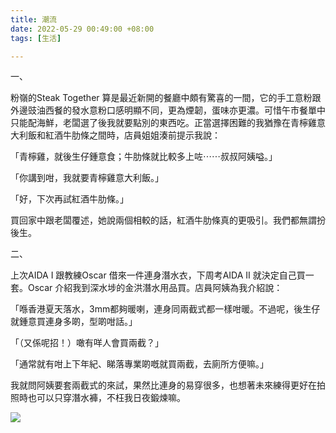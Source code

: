 ```yaml
---
title: 潮流
date: 2022-05-29 00:49:00 +08:00
tags: [生活]

---
```


  
  
一、

  
粉嶺的Steak Together 算是最近新開的餐廳中頗有驚喜的一間，它的手工意粉跟外邊豉油西餐的發水意粉口感明顯不同，更為煙韌，蛋味亦更濃。可惜午市餐單中只能配海鮮，老闆選了後我就要點別的東西吃。正當選擇困難的我猶豫在青檸雞意大利飯和紅酒牛肋條之間時，店員姐姐湊前提示我說：

  
「青檸雞，就後生仔鍾意食；牛肋條就比較多上咗⋯⋯叔叔阿姨嗌。」

「你講到咁，我就要青檸雞意大利飯。」

「好，下次再試紅酒牛肋條。」

  
買回家中跟老闆覆述，她說兩個相較的話，紅酒牛肋條真的更吸引。我們都無謂扮後生。
  
  
二、

  
上次AIDA I 跟教練Oscar 借來一件連身潛水衣，下周考AIDA II 就決定自己買一套。Oscar 介紹我到深水埗的金洪潛水用品買。店員阿姨為我介紹說：

  
「喺香港夏天落水，3mm都夠暖喇，連身同兩截式都一樣咁暖。不過呢，後生仔就鍾意買連身多啲，型啲咁話。」

「（又係呢招！）噉有咩人會買兩截？」

「通常就有咁上下年紀、睇落專業啲嘅就買兩截，去廁所方便嘛。」

  
我就問阿姨要套兩截式的來試，果然比連身的易穿很多，也想著未來練得更好在拍照時也可以只穿潛水褲，不枉我日夜鍛煉嘛。
  
  
[![](https://blogger.googleusercontent.com/img/b/R29vZ2xl/AVvXsEjjlqeuTu4C62F3Np7EXeIucfg15gk17r0RfsHrkqEuHbRmC1eTutxMvt0IEODtTuC_PdRjaE0CzTSK8_VYj3kup04_6xXnVKJSSt4LSyWsTeb_8TFCsZjeEX-23_7F6ouPOGvMAQeR52pvnu735z1XT-_9mi1thlrLhm0Iqjt2a75nR-LW4b7L1aJ8/s320/GOPR1003.JPG)](https://blogger.googleusercontent.com/img/b/R29vZ2xl/AVvXsEjjlqeuTu4C62F3Np7EXeIucfg15gk17r0RfsHrkqEuHbRmC1eTutxMvt0IEODtTuC%5FPdRjaE0CzTSK8%5FVYj3kup04%5F6xXnVKJSSt4LSyWsTeb%5F8TFCsZjeEX-23%5F7F6ouPOGvMAQeR52pvnu735z1XT-%5F9mi1thlrLhm0Iqjt2a75nR-LW4b7L1aJ8/s5568/GOPR1003.JPG)
  
  

